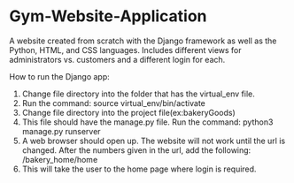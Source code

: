 # Gym-Website-Application
A website created from scratch with the Django framework as well as the Python, HTML, and CSS languages. Includes different views for administrators vs. customers and a different login for each.

How to run the Django app:

1. Change file directory into the folder that has the virtual_env file.
2. Run the command: source virtual_env/bin/activate
3. Change file directory into the project file(ex:bakeryGoods)
4. This file should have the manage.py file. Run the command: python3 manage.py runserver
5. A web browser should open up. The website will not work until the url is changed. After the numbers given in the url, add the following: /bakery_home/home
6. This will take the user to the home page where login is required.
